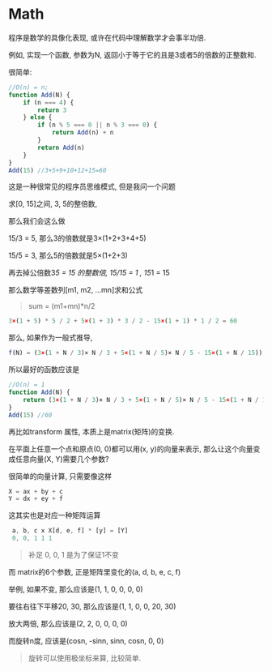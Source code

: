 # Math

程序是数学的具像化表现, 或许在代码中理解数学才会事半功倍. 

例如, 实现一个函数, 参数为N, 返回小于等于它的且是3或者5的倍数的正整数和. 

很简单:

``` js
//O(n) = n; 
function Add(N) {
    if (n === 4) {
        return 3
    } else {
        if (n % 5 === 0 || n % 3 === 0) {
            return Add(n) + n
        }
        return Add(n)
    }
}
Add(15) //3+5+9+10+12+15=60
```

这是一种很常见的程序员思维模式, 但是我问一个问题

求[0, 15]之间, 3, 5的整倍数, 

那么我们会这么做

15/3 = 5, 那么3的倍数就是3×(1+2+3+4+5)

15/5 = 3, 那么5的倍数就是5×(1+2+3)

再去掉公倍数3*5 = 15 的整数倍, 15/15 = 1 , 15*1 = 15

那么数学等差数列[m1, m2, ...mn]求和公式

> sum = (m1+mn)*n/2

``` js
3×(1 + 5) * 5 / 2 + 5×(1 + 3) * 3 / 2 - 15×(1 + 1) * 1 / 2 = 60
```

那么, 如果作为一般式推导, 

``` js
f(N) = (3×(1 + N / 3)× N / 3 + 5×(1 + N / 5)× N / 5 - 15×(1 + N / 15)) / 2
```

所以最好的函数应该是

``` js
//O(n) = 1
function Add(N) {
    return (3×(1 + N / 3)× N / 3 + 5×(1 + N / 5)× N / 5 - 15×(1 + N / 15)) / 2
}
Add(15) //60
```

再比如transform 属性, 本质上是matrix(矩阵)的变换. 

在平面上任意一个点和原点(0, 0)都可以用(x, y)的向量来表示, 那么让这个向量变成任意向量(X, Y)需要几个参数? 

很简单的向量计算, 只需要像这样

``` js
X = ax + by + c
Y = dx + ey + f
```

这其实也是对应一种矩阵运算

``` js
 a, b, c x X[d, e, f] * [y] = [Y]
 0, 0, 1 1 1
```

> 补足 0, 0, 1 是为了保证1不变

而 matrix的6个参数, 正是矩阵里变化的(a, d, b, e, c, f)

举例, 如果不变, 那么应该是(1, 1, 0, 0, 0, 0)

要往右往下平移20, 30, 那么应该是(1, 1, 0, 0, 20, 30)

放大两倍, 那么应该是(2, 2, 0, 0, 0, 0)

而旋转n度, 应该是(cosn, -sinn, sinn, cosn, 0, 0)

> 旋转可以使用极坐标来算, 比较简单. 

